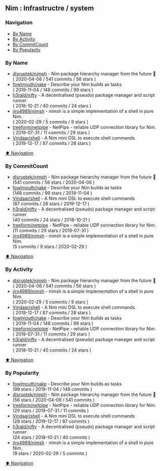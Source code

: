 ## Nim : Infrastructre / system


### Navigation

- [By Name](#by-name)
- [By Activity](#by-activity)
- [By CommitCount](#by-commitcount)
- [By Popularity](#by-popularity)

### By Name
<!-- PROJECTS_LIST -->
- [disruptek/nimph](https://github.com/disruptek/nimph) - Nim package hierarchy manager from the future 🧚 <br/> ( 2020-04-06 / 541 commits / 56 stars )
- [fowlmouth/nake](https://github.com/fowlmouth/nake) - Describe your Nim builds as tasks <br/> ( 2019-11-04 / 148 commits / 99 stars )
- [h3rald/nifty](https://github.com/h3rald/nifty) - A decentralised (pseudo) package manager and script runner <br/> ( 2018-10-21 / 40 commits / 24 stars )
- [jiro4989/nimsh](https://github.com/jiro4989/nimsh) - nimsh is a simple implementation of a shell in pure Nim. <br/> ( 2020-02-29 / 5 commits / 9 stars )
- [treeform/netpipe](https://github.com/treeform/netpipe) - NetPipe - reliable UDP connection library for Nim. <br/> ( 2019-07-31 / 11 commits / 29 stars )
- [Vindaar/shell](https://github.com/Vindaar/shell) - A Nim mini DSL to execute shell commands <br/> ( 2019-12-17 / 87 commits / 28 stars )
<!-- /PROJECTS_LIST -->

[⬆ Navigation](#navigation)

### By CommitCount
<!-- COMMITCOUNT_LIST -->
- [disruptek/nimph](https://github.com/disruptek/nimph) - Nim package hierarchy manager from the future 🧚 <br/> (541 commits / 56 stars / 2020-04-06 )
- [fowlmouth/nake](https://github.com/fowlmouth/nake) - Describe your Nim builds as tasks <br/> (148 commits / 99 stars / 2019-11-04 )
- [Vindaar/shell](https://github.com/Vindaar/shell) - A Nim mini DSL to execute shell commands <br/> (87 commits / 28 stars / 2019-12-17 )
- [h3rald/nifty](https://github.com/h3rald/nifty) - A decentralised (pseudo) package manager and script runner <br/> (40 commits / 24 stars / 2018-10-21 )
- [treeform/netpipe](https://github.com/treeform/netpipe) - NetPipe - reliable UDP connection library for Nim. <br/> (11 commits / 29 stars / 2019-07-31 )
- [jiro4989/nimsh](https://github.com/jiro4989/nimsh) - nimsh is a simple implementation of a shell in pure Nim. <br/> (5 commits / 9 stars / 2020-02-29 )
<!-- /COMMITCOUNT_LIST -->
[⬆ Navigation](#navigation)

### By Activity
<!-- ACTIVITY_LIST -->
- [disruptek/nimph](https://github.com/disruptek/nimph) - Nim package hierarchy manager from the future 🧚 <br/> ( 2020-04-06 / 541 commits / 56 stars )
- [jiro4989/nimsh](https://github.com/jiro4989/nimsh) - nimsh is a simple implementation of a shell in pure Nim. <br/> ( 2020-02-29 / 5 commits / 9 stars )
- [Vindaar/shell](https://github.com/Vindaar/shell) - A Nim mini DSL to execute shell commands <br/> ( 2019-12-17 / 87 commits / 28 stars )
- [fowlmouth/nake](https://github.com/fowlmouth/nake) - Describe your Nim builds as tasks <br/> ( 2019-11-04 / 148 commits / 99 stars )
- [treeform/netpipe](https://github.com/treeform/netpipe) - NetPipe - reliable UDP connection library for Nim. <br/> ( 2019-07-31 / 11 commits / 29 stars )
- [h3rald/nifty](https://github.com/h3rald/nifty) - A decentralised (pseudo) package manager and script runner <br/> ( 2018-10-21 / 40 commits / 24 stars )
<!-- /ACTIVITY_LIST -->

[⬆ Navigation](#navigation)

### By Popularity
<!-- POPULARITY_LIST -->
- [fowlmouth/nake](https://github.com/fowlmouth/nake) - Describe your Nim builds as tasks <br/> (99 stars / 2019-11-04 / 148 commits )
- [disruptek/nimph](https://github.com/disruptek/nimph) - Nim package hierarchy manager from the future 🧚 <br/> (56 stars / 2020-04-06 / 541 commits )
- [treeform/netpipe](https://github.com/treeform/netpipe) - NetPipe - reliable UDP connection library for Nim. <br/> (29 stars / 2019-07-31 / 11 commits )
- [Vindaar/shell](https://github.com/Vindaar/shell) - A Nim mini DSL to execute shell commands <br/> (28 stars / 2019-12-17 / 87 commits )
- [h3rald/nifty](https://github.com/h3rald/nifty) - A decentralised (pseudo) package manager and script runner <br/> (24 stars / 2018-10-21 / 40 commits )
- [jiro4989/nimsh](https://github.com/jiro4989/nimsh) - nimsh is a simple implementation of a shell in pure Nim. <br/> (9 stars / 2020-02-29 / 5 commits )
<!-- /POPULARITY_LIST -->

[⬆ Navigation](#navigation)
